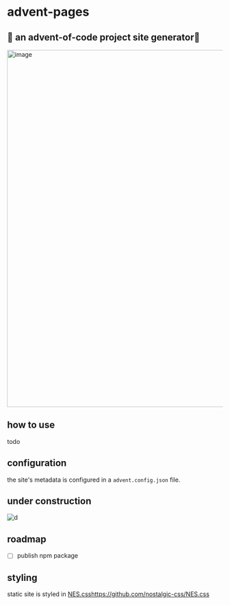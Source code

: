 # advent-pages
## 🎅 an advent-of-code project site generator🎄
<img width="834" alt="image" src="https://github.com/koalanis/advent-pages/assets/5452212/57f9aa2b-a1e7-417b-a69a-4b070d2742a4">


## how to use
todo

## configuration
the site's metadata is configured in a `advent.config.json` file. 

## under construction
![d](https://http.cat/503)

## roadmap
- [ ] publish npm package

## styling
static site is styled in [NES.css](https://github.com/nostalgic-css/NES.css)https://github.com/nostalgic-css/NES.css
